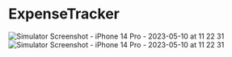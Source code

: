 # ExpenseTracker
![Simulator Screenshot - iPhone 14 Pro - 2023-05-10 at 11 22 31](https://github.com/GunchaSwift/ExpenseTracker/assets/97989957/7b3eeb2e-d929-417d-8426-d608a68e985a)![Simulator Screenshot - iPhone 14 Pro - 2023-05-10 at 11 22 31](https://github.com/GunchaSwift/ExpenseTracker/assets/97989957/7b3eeb2e-d929-417d-8426-d608a68e985a)

